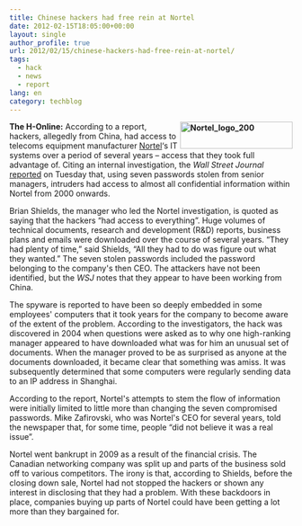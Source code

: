 ```yaml
---
title: Chinese hackers had free rein at Nortel
date: 2012-02-15T18:05:00+00:00
layout: single
author_profile: true
url: 2012/02/15/chinese-hackers-had-free-rein-at-nortel/
tags:
  - hack
  - news
  - report
lang: en
category: techblog
---
```

**[<img title="Nortel_logo_200" border="0" alt="Nortel_logo_200" align="right" src="http://lh6.ggpht.com/-vf4c6OvkAWg/Tzvs8S3xTgI/AAAAAAAAEyw/4TAH159qfXo/Nortel_logo_200_thumb%25255B1%25255D.png?imgmax=800" width="200" height="48" />](http://lh6.ggpht.com/-TfSQvHS7voo/Tzvs57n37UI/AAAAAAAAEyo/W8wuUUz17Q8/s1600-h/Nortel_logo_200%25255B3%25255D.png)The H-Online:** According to a report, hackers, allegedly from China, had access to telecoms equipment manufacturer [Nortel](http://www.nortel.com/)&#8216;s IT systems over a period of several years – access that they took full advantage of. Citing an internal investigation, the _Wall Street Journal_ [reported](http://online.wsj.com/article/SB10001424052970203363504577187502201577054.html?mod=WSJEurope_hpp_LEFTTopStories) on Tuesday that, using seven passwords stolen from senior managers, intruders had access to almost all confidential information within Nortel from 2000 onwards. 

Brian Shields, the manager who led the Nortel investigation, is quoted as saying that the hackers “had access to everything”. Huge volumes of technical documents, research and development (R&D) reports, business plans and emails were downloaded over the course of several years. “They had plenty of time,” said Shields, “All they had to do was figure out what they wanted.” The seven stolen passwords included the password belonging to the company's then CEO. The attackers have not been identified, but the _WSJ_ notes that they appear to have been working from China. 

The spyware is reported to have been so deeply embedded in some employees' computers that it took years for the company to become aware of the extent of the problem. According to the investigators, the hack was discovered in 2004 when questions were asked as to why one high-ranking manager appeared to have downloaded what was for him an unusual set of documents. When the manager proved to be as surprised as anyone at the documents downloaded, it became clear that something was amiss. It was subsequently determined that some computers were regularly sending data to an IP address in Shanghai. 

According to the report, Nortel's attempts to stem the flow of information were initially limited to little more than changing the seven compromised passwords. Mike Zafirovski, who was Nortel's CEO for several years, told the newspaper that, for some time, people “did not believe it was a real issue”. 

Nortel went bankrupt in 2009 as a result of the financial crisis. The Canadian networking company was split up and parts of the business sold off to various competitors. The irony is that, according to Shields, before the closing down sale, Nortel had not stopped the hackers or shown any interest in disclosing that they had a problem. With these backdoors in place, companies buying up parts of Nortel could have been getting a lot more than they bargained for.